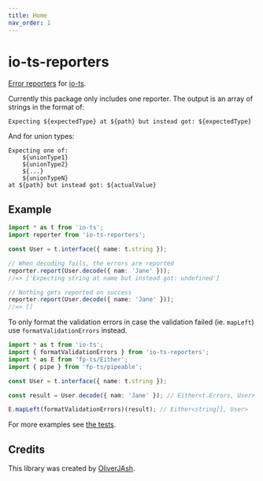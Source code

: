 ```yaml
---
title: Home
nav_order: 1
---
```


# io-ts-reporters

[Error reporters](https://github.com/gcanti/io-ts#error-reporters) for
[io-ts](https://github.com/gcanti/io-ts).

Currently this package only includes one reporter. The output is an array of
strings in the format of:

```
Expecting ${expectedType} at ${path} but instead got: ${expectedType}
```

And for union types:

```
Expecting one of:
    ${unionType1}
    ${unionType2}
    ${...}
    ${unionTypeN}
at ${path} but instead got: ${actualValue}
```

## Example

```ts
import * as t from 'io-ts';
import reporter from 'io-ts-reporters';

const User = t.interface({ name: t.string });

// When decoding fails, the errors are reported
reporter.report(User.decode({ nam: 'Jane' }));
//=> ['Expecting string at name but instead got: undefined']

// Nothing gets reported on success
reporter.report(User.decode({ name: 'Jane' }));
//=> []
```

To only format the validation errors in case the validation failed (ie.
`mapLeft`) use `formatValidationErrors` instead.

```ts
import * as t from 'io-ts';
import { formatValidationErrors } from 'io-ts-reporters';
import * as E from 'fp-ts/Either';
import { pipe } from 'fp-ts/pipeable';

const User = t.interface({ name: t.string });

const result = User.decode({ nam: 'Jane' }); // Either<t.Errors, User>

E.mapLeft(formatValidationErrors)(result); // Either<string[], User>
```

For more examples see [the tests](./tests/index.test.ts).

## Credits

This library was created by [OliverJAsh](https://github.com/OliverJAsh).
